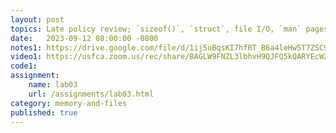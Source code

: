 ```yaml
---
layout: post
topics: Late policy review; `sizeof()`, `struct`, file I/O, `man` pages
date:   2023-09-12 08:00:00 -0800
notes1: https://drive.google.com/file/d/1ij5uBqsKI7hfRT_B6a4leHw5T7ZSC9u_/view?usp=drive_link
video1: https://usfca.zoom.us/rec/share/BAGLW9FNZL3lbhvH9QJFQ5kQARYEcWZveiLSojk-Mg-CvNFc2Rm9dwaTsbnZgLvw.PZ26EFJK3fWpU-Mk
code1: 
assignment:
    name: lab03
    url: /assignments/lab03.html
category: memory-and-files
published: true
---
```

